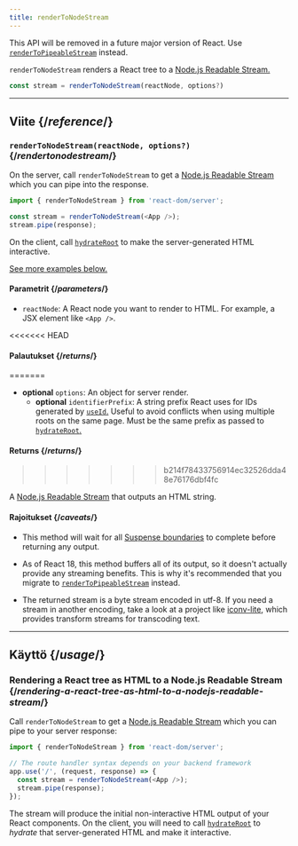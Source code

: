 ```yaml
---
title: renderToNodeStream
---
```


<Deprecated>

This API will be removed in a future major version of React. Use [`renderToPipeableStream`](/reference/react-dom/server/renderToPipeableStream) instead.

</Deprecated>

<Intro>

`renderToNodeStream` renders a React tree to a [Node.js Readable Stream.](https://nodejs.org/api/stream.html#readable-streams)

```js
const stream = renderToNodeStream(reactNode, options?)
```

</Intro>

<InlineToc />

---

## Viite {/*reference*/}

### `renderToNodeStream(reactNode, options?)` {/*rendertonodestream*/}

On the server, call `renderToNodeStream` to get a [Node.js Readable Stream](https://nodejs.org/api/stream.html#readable-streams) which you can pipe into the response.

```js
import { renderToNodeStream } from 'react-dom/server';

const stream = renderToNodeStream(<App />);
stream.pipe(response);
```

On the client, call [`hydrateRoot`](/reference/react-dom/client/hydrateRoot) to make the server-generated HTML interactive.

[See more examples below.](#usage)

#### Parametrit {/*parameters*/}

* `reactNode`: A React node you want to render to HTML. For example, a JSX element like `<App />`.

<<<<<<< HEAD
#### Palautukset {/*returns*/}
=======
* **optional** `options`: An object for server render.
  * **optional** `identifierPrefix`: A string prefix React uses for IDs generated by [`useId`.](/reference/react/useId) Useful to avoid conflicts when using multiple roots on the same page. Must be the same prefix as passed to [`hydrateRoot`.](/reference/react-dom/client/hydrateRoot#parameters)

#### Returns {/*returns*/}
>>>>>>> b214f78433756914ec32526dda48e76176dbf4fc

A [Node.js Readable Stream](https://nodejs.org/api/stream.html#readable-streams) that outputs an HTML string.

#### Rajoitukset {/*caveats*/}

* This method will wait for all [Suspense boundaries](/reference/react/Suspense) to complete before returning any output.

* As of React 18, this method buffers all of its output, so it doesn't actually provide any streaming benefits. This is why it's recommended that you migrate to [`renderToPipeableStream`](/reference/react-dom/server/renderToPipeableStream) instead.

* The returned stream is a byte stream encoded in utf-8. If you need a stream in another encoding, take a look at a project like [iconv-lite](https://www.npmjs.com/package/iconv-lite), which provides transform streams for transcoding text.

---

## Käyttö {/*usage*/}

### Rendering a React tree as HTML to a Node.js Readable Stream {/*rendering-a-react-tree-as-html-to-a-nodejs-readable-stream*/}

Call `renderToNodeStream` to get a [Node.js Readable Stream](https://nodejs.org/api/stream.html#readable-streams) which you can pipe to your server response:

```js {5-6}
import { renderToNodeStream } from 'react-dom/server';

// The route handler syntax depends on your backend framework
app.use('/', (request, response) => {
  const stream = renderToNodeStream(<App />);
  stream.pipe(response);
});
```

The stream will produce the initial non-interactive HTML output of your React components. On the client, you will need to call [`hydrateRoot`](/reference/react-dom/client/hydrateRoot) to *hydrate* that server-generated HTML and make it interactive.
